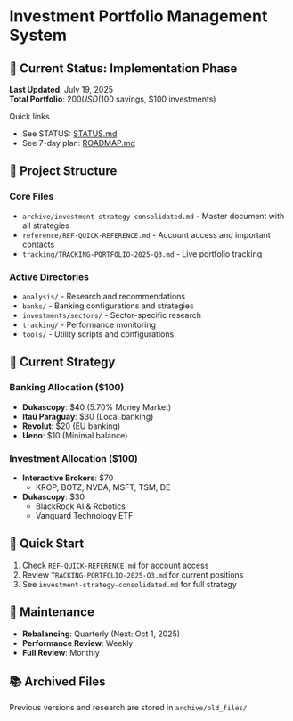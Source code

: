 # Investment Portfolio Management System

## 📌 Current Status: Implementation Phase

**Last Updated**: July 19, 2025  
**Total Portfolio**: $200 USD ($100 savings, $100 investments)

Quick links
- See STATUS: [STATUS.md](STATUS.md)
- See 7-day plan: [ROADMAP.md](ROADMAP.md)

## 📂 Project Structure

### Core Files

- `archive/investment-strategy-consolidated.md` - Master document with all strategies
- `reference/REF-QUICK-REFERENCE.md` - Account access and important contacts
- `tracking/TRACKING-PORTFOLIO-2025-Q3.md` - Live portfolio tracking

### Active Directories

- `analysis/` - Research and recommendations
- `banks/` - Banking configurations and strategies
- `investments/sectors/` - Sector-specific research
- `tracking/` - Performance monitoring
- `tools/` - Utility scripts and configurations

## 🎯 Current Strategy

### Banking Allocation ($100)

- **Dukascopy**: $40 (5.70% Money Market)
- **Itaú Paraguay**: $30 (Local banking)
- **Revolut**: $20 (EU banking)
- **Ueno**: $10 (Minimal balance)

### Investment Allocation ($100)

- **Interactive Brokers**: $70
  - KROP, BOTZ, NVDA, MSFT, TSM, DE
- **Dukascopy**: $30
  - BlackRock AI & Robotics
  - Vanguard Technology ETF

## 🚀 Quick Start

1. Check `REF-QUICK-REFERENCE.md` for account access
2. Review `TRACKING-PORTFOLIO-2025-Q3.md` for current positions
3. See `investment-strategy-consolidated.md` for full strategy

## 🔄 Maintenance

- **Rebalancing**: Quarterly (Next: Oct 1, 2025)
- **Performance Review**: Weekly
- **Full Review**: Monthly

## 📚 Archived Files

Previous versions and research are stored in `archive/old_files/`